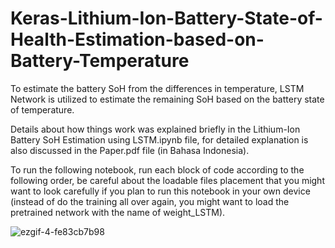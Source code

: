 # Keras-Lithium-Ion-Battery-State-of-Health-Estimation-based-on-Battery-Temperature
To estimate the battery SoH from the differences in temperature, LSTM Network is utilized to estimate the remaining SoH based on the battery state of temperature.

Details about how things work was explained briefly in the Lithium-Ion Battery SoH Estimation using LSTM.ipynb file, for detailed explanation is also discussed in the Paper.pdf file (in Bahasa Indonesia).

To run the following notebook, run each block of code according to the following order, be careful about the loadable files placement that you might want to look carefully if you plan to run this notebook in your own device (instead of do the training all over again, you might want to load the pretrained network with the name of weight_LSTM).

![ezgif-4-fe83cb7b98](https://github.com/nrahadi/Keras-Lithium-Ion-Battery-State-of-Health-Estimation-based-on-Battery-Temperature/assets/144195641/2bdd81f2-4fd9-450e-9b9a-a5bac5834efc)
